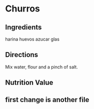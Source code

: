 # Churros
## Ingredients
harina huevos azucar glas 

## Directions
Mix water, flour and a pinch of salt.

## Nutrition Value

## first change is another file
